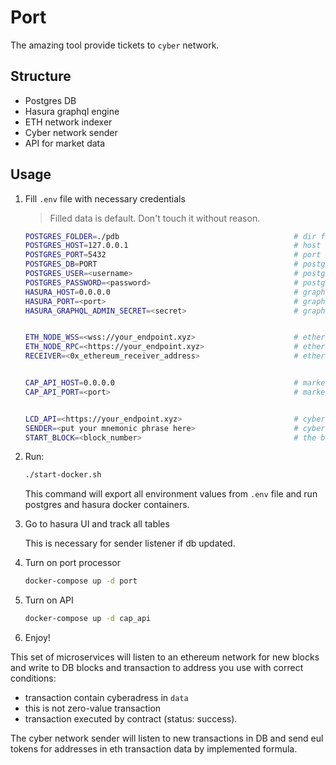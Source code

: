 # Port

The amazing tool provide tickets to `cyber` network.

## Structure

- Postgres DB
- Hasura graphql engine
- ETH network indexer
- Cyber network sender
- API for market data

## Usage

1. Fill `.env` file with necessary credentials

    > Filled data is default. Don't touch it without reason.

    ```bash
    POSTGRES_FOLDER=./pdb                                       # dir for the postgres db data
    POSTGRES_HOST=127.0.0.1                                     # host for postgres db
    POSTGRES_PORT=5432                                          # port for postgres db
    POSTGRES_DB=PORT                                            # postgres db name
    POSTGRES_USER=<username>                                    # postgres db user name
    POSTGRES_PASSWORD=<password>                                # postgres db user password
    HASURA_HOST=0.0.0.0                                         # graph-ql engine host
    HASURA_PORT=<port>                                          # graph-ql engine port
    HASURA_GRAPHQL_ADMIN_SECRET=<secret>                        # graph-ql engine password


    ETH_NODE_WSS=<wss://your_endpoint.xyz>                      # ethereum websocket
    ETH_NODE_RPC=<https://your_endpoint.xyz>                    # ethereum rpc
    RECEIVER=<0x_ethereum_receiver_address>                     # ethereum address


    CAP_API_HOST=0.0.0.0                                        # market data host
    CAP_API_PORT=<port>                                         # market data port


    LCD_API=<https://your_endpoint.xyz>                         # cyber LCD API enpoint
    SENDER=<put your mnemonic phrase here>                      # cyber sender address mnemonic
    START_BLOCK=<block_number>                                  # the block for indexer start
    ```

2. Run:

    ```bash
    ./start-docker.sh
    ```

    This command will export all environment values from `.env` file and run postgres and hasura docker containers.

3. Go to hasura UI and track all tables

    This is necessary for sender listener if db updated.

4. Turn on port processor

    ```bash
    docker-compose up -d port
    ```

5. Turn on API

    ```bash
    docker-compose up -d cap_api
    ```

6. Enjoy!

This set of microservices will listen to an ethereum network for new blocks and write to DB blocks and transaction to address you use with correct conditions:

- transaction contain cyberadress in `data`
- this is not zero-value transaction
- transaction executed by contract (status: success).

The cyber network sender will listen to new transactions in DB and send eul tokens for addresses in eth transaction data by implemented formula.
